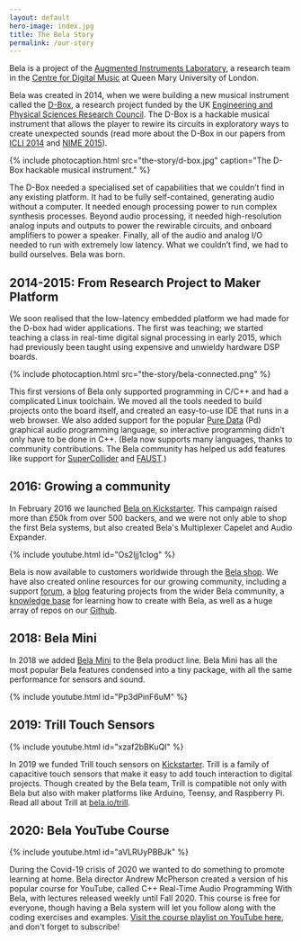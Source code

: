 ```yaml
---
layout: default
hero-image: index.jpg
title: The Bela Story
permalink: /our-story
---
```


Bela is a project of the [Augmented Instruments Laboratory](http://instrumentslab.org), a research team in the [Centre for Digital Music](http://c4dm.eecs.qmul.ac.uk) at Queen Mary University of London. 

Bela was created in 2014, when we were building a new musical instrument called the [D-Box](https://blog.bela.io/2016/11/28/dbox/), a research project funded by the UK [Engineering and Physical Sciences Research Council](http://epsrc.ac.uk). The D-Box is a hackable musical instrument that allows the player to rewire its circuits in exploratory ways to create unexpected sounds (read more about the D-Box in our papers from [ICLI 2014](https://qmro.qmul.ac.uk/xmlui/bitstream/handle/123456789/7204/MCPHERSONDesignandUse2014.pdf?sequence=2) and [NIME 2015](http://www.nime.org/proceedings/2015/nime2015_258.pdf)).

{% include photocaption.html src="the-story/d-box.jpg" caption="The D-Box hackable musical instrument." %}

The D-Box needed a specialised set of capabilities that we couldn’t find in any existing platform. It had to be fully self-contained, generating audio without a computer. It needed enough processing power to run complex synthesis processes. Beyond audio processing, it needed high-resolution analog inputs and outputs to power the rewirable circuits, and onboard amplifiers to power a speaker. Finally, all of the audio and analog I/O needed to run with extremely low latency. What we couldn’t find, we had to build ourselves. Bela was born.

## 2014-2015: From Research Project to Maker Platform

We soon realised that the low-latency embedded platform we had made for the D-box had wider applications. The first was teaching; we started teaching a class in real-time digital signal processing in early 2015, which had previously been taught using expensive and unwieldy hardware DSP boards. 

{% include photocaption.html src="the-story/bela-connected.png" %}

This first versions of Bela only supported programming in C/C++ and had a complicated Linux toolchain. We moved all the tools needed to build projects onto the board itself, and created an easy-to-use IDE that runs in a web browser. We also added support for the popular [Pure Data](http://puredata.info) (Pd) graphical audio programming language, so interactive programming didn't only have to be done in C++. (Bela now supports many languages, thanks to community contributions. The Bela community has helped us add features like support for [SuperCollider](https://supercollider.github.io/) and [FAUST](http://faust.grame.fr).)

## 2016: Growing a community

In February 2016 we launched [Bela on Kickstarter](https://www.kickstarter.com/projects/423153472/bela-an-embedded-platform-for-low-latency-interact). This campaign raised more than £50k from over 500 backers, and we were not only able to shop the first Bela systems, but also created Bela's Multiplexer Capelet and Audio Expander.

{% include youtube.html id="Os2ljj1cIog" %}

Bela is now available to customers worldwide through the [Bela shop](https://shop.bela.io). We have also created online resources for our growing community, including a support [forum](http://forum.bela.io), a [blog](http://blog.bela.io) featuring projects from the wider Bela community, a [knowledge base](https://learn.bela.io) for learning how to create with Bela, as well as a huge array of repos on our [Github](https://github.com/belaPlatform).

## 2018: Bela Mini

In 2018 we added [Bela Mini](https://shop.bela.io/bela-mini) to the Bela product line. Bela Mini has all the most popular Bela features condensed into a tiny package, with all the same performance for sensors and sound.

{% include youtube.html id="Pp3dPinF6uM" %}

## 2019: Trill Touch Sensors

{% include youtube.html id="xzaf2bBKuQI" %}

In 2019 we funded Trill touch sensors on [Kickstarter](https://www.kickstarter.com/projects/423153472/trill-touch-sensing-for-makers?ref=5h34wt&token=6b96b598). Trill is a family of capacitive touch sensors that make it easy to add touch interaction to digital projects. Though created by the Bela team, Trill is compatible not only with Bela but also with maker platforms like Arduino, Teensy, and Raspberry Pi. Read all about Trill at [bela.io/trill](https://bela.io/trill).

## 2020: Bela YouTube Course

{% include youtube.html id="aVLRUyPBBJk" %}

During the Covid-19 crisis of 2020 we wanted to do something to promote learning at home. Bela director Andrew McPherson created a version of his popular course for YouTube, called C++ Real-Time Audio Programming With Bela, with lectures released weekly until Fall 2020. This course is free for everyone, though having a Bela system will let you follow along with the coding exercises and examples. [Visit the course playlist on YouTube here](https://www.youtube.com/playlist?list=PLCrgFeG6pwQmdbB6l3ehC8oBBZbatVoz3), and don't forget to subscribe!